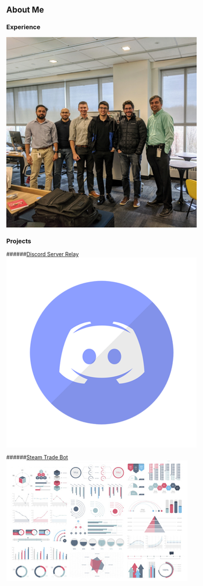 ## About Me


### Experience
<img src="images/group.jpg?raw=true"/>

### Projects

######[Discord Server Relay](https://github.com/joshmalek/discord-relay)
<img src="images/discord.png?raw=true"/>

######[Steam Trade Bot](https://github.com/joshmalek/Steam-Trade-Bot)
<img src="images/dummy_thumbnail.jpg?raw=true"/>
